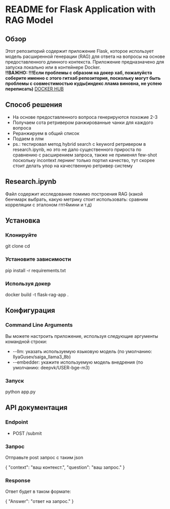 # README for Flask Application with RAG Model 

## Обзор

Этот репозиторий содержит приложение Flask, которое использует модель расширенной генерации (RAG) для ответа на вопросы на основе предоставленного длинного контекста. Приложение предназначено для запуска локально или в контейнере Docker.</br> **!!ВАЖНО: !!!Если проблемы с образом на докер хаб, пожалуйста соберите именно с этого гитхаб репозитория, поскольку могут быть проблемы с совместимостью куды(индекс ллама виновна, не успею переписать)**
[DOCKER HUB](https://hub.docker.com/r/asdawdsasd/mlsiriustestovoe2)
## Способ решения

- На основе предоставленного вопроса генерируются похожие 2-3
- Получаем сота ретривером ранжированные чанки для каждого вопроса
- Реранжируем в общий список
- Подаем в ллм
- ps.: тестировал метод hybrid search c keyword ретривером в research.ipynb, но это не дало существенного прироста по сравнению с расширением запроса, также не применял few-shot поскольку incontext лернинг только портил качество, тут скорее стоит делать упор на качественную ретривер систему
## Research.ipynb

Файл содержит исследование помимо построения RAG (какой бенчмарк выбрать, какую метрику стоит использовать: сравним корреляции с эталоном гпт4мини и т.д)

## Установка

### Клонируйте

git clone <repository-url>
cd <repository-directory>


### Установите зависимости


pip install -r requirements.txt


### Используя докер


docker build -t flask-rag-app .


## Конфигурация

### Command Line Arguments

Вы можете настроить приложение, используя следующие аргументы командной строки:

- --llm: указать используемую языковую модель (по умолчанию: IlyaGusev/saiga_llama3_8b)
- --embedder: укажите используемую модель внедрения (по умолчанию: deepvk/USER-bge-m3)

### Запуск


python app.py



## API документация

### Endpoint

- POST /submit

### Запрос

Отправьте post запрос с таким json

{
    "context": "ваш контекст.",
    "question": "ваш запрос."
}


### Response

Ответ будет в таком формате:

{
    "Answer": "ответ на запрос."
}


